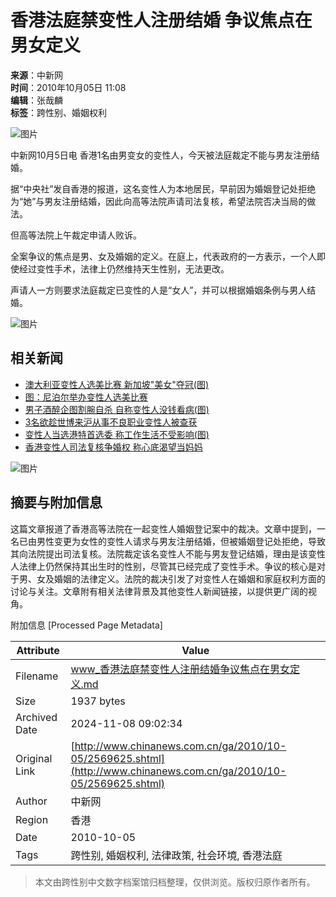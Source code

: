 # 香港法庭禁变性人注册结婚 争议焦点在男女定义

**来源**：中新网  
**时间**：2010年10月05日 11:08  
**编辑**：张哉麟  
**标签**：跨性别、婚姻权利

![图片](http://www.chinanews.com.cn/fileftp/2010/04/2010-04-23/U76P4T47D13180F981DT20100423110629.jpg)

中新网10月5日电 香港1名由男变女的变性人，今天被法庭裁定不能与男友注册结婚。

据“中央社”发自香港的报道，这名变性人为本地居民，早前因为婚姻登记处拒绝为“她”与男友注册结婚，因此向高等法院声请司法复核，希望法院否决当局的做法。

但高等法院上午裁定申请人败诉。

全案争议的焦点是男、女及婚姻的定义。在庭上，代表政府的一方表示，一个人即使经过变性手术，法律上仍然维持天生性别，无法更改。

声请人一方则要求法庭裁定已变性的人是“女人”，并可以根据婚姻条例与男人结婚。

![图片](http://www.chinanews.com.cn/fileftp/2010/04/2010-04-23/U76P4T47D13180F980DT20100423111451.jpg)

## 相关新闻

- [澳大利亚变性人选美比赛 新加坡"美女"夺冠(图)](http://www.chinanews.com.cn/gj/2010/10-03/2568877.shtml)
- [图：尼泊尔举办变性人选美比赛](http://www.chinanews.com.cn/tp/hd/2010/09-13/6606.shtml)
- [男子酒醉企图割腕自杀 自称变性人没钱看病(图)](http://www.chinanews.com.cn/ga/2010/08-26/2493075.shtml)
- [3名欲趁世博来沪从事不良职业变性人被查获](http://www.chinanews.com.cn/expo/2010/08-25/2491267.shtml)
- [变性人当选港特首选委 称工作生活不受影响(图)](http://www.chinanews.com.cn/ga/2010/08-11/2460246.shtml)
- [香港变性人司法复核争婚权 称心底渴望当妈妈](http://www.chinanews.com.cn/ga/2010/08-10/2457683.shtml)

![图片](http://www.chinanews.com.cn/fileftp/2010/04/2010-04-23/U76P4T47D13180F979DT20100423112440.jpg)

## 摘要与附加信息

<!-- tcd_abstract -->
这篇文章报道了香港高等法院在一起变性人婚姻登记案中的裁决。文章中提到，一名已由男性变更为女性的变性人请求与男友注册结婚，但被婚姻登记处拒绝，导致其向法院提出司法复核。法院裁定该名变性人不能与男友登记结婚，理由是该变性人法律上仍然保持其出生时的性别，尽管其已经完成了变性手术。争议的核心是对于男、女及婚姻的法律定义。法院的裁决引发了对变性人在婚姻和家庭权利方面的讨论与关注。文章附有相关法律背景及其他变性人新闻链接，以提供更广阔的视角。
<!-- tcd_abstract_end -->

附加信息 [Processed Page Metadata]

| Attribute       | Value                                  |
|-----------------|----------------------------------------|
| Filename        | www_香港法庭禁变性人注册结婚争议焦点在男女定义.md                             |
| Size            | 1937 bytes                           |
| Archived Date   | 2024-11-08 09:02:34                             |
| Original Link   | [http://www.chinanews.com.cn/ga/2010/10-05/2569625.shtml](http://www.chinanews.com.cn/ga/2010/10-05/2569625.shtml)                       |
| Author          | 中新网                               |
| Region          | 香港                               |
| Date            | 2010-10-05                                 |
| Tags            | 跨性别, 婚姻权利, 法律政策, 社会环境, 香港法庭                                 |
>
> 本文由跨性别中文数字档案馆归档整理，仅供浏览。版权归原作者所有。
>